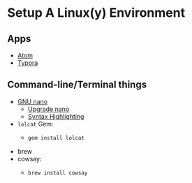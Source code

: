 # Setup A Linux(y) Environment


## Apps
- [Atom](https://atom.io)
- [Typora](https://www.typora.io/#download)

## Command-line/Terminal things
- [GNU nano](./nano/README.md)
  - [Upgrade nano](./nano/upgrade_nano.md)
  - [Syntax Highlighting](./nano/syntax_highlighting.md)
- `lolcat` Gem:
  - ```bash
    gem install lolcat
    ```
- brew
- cowsay:
  - ```bash
    brew install cowsay
    ```

